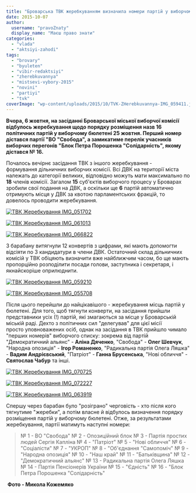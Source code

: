 ```yaml
---
title: "Броварська ТВК жеребкуванням визначила номери партій у виборчому бюлетені"
date: 2015-10-07
author: 
  username: "pravoZnaty"
  display_name: "Маєш право знати"
categories: 
  - "vlada"
  - "aktsiyi-zahodi"
tags: 
  - "brovary"
  - "byuleten"
  - "vibir-redaktsiyi"
  - "zherebkuvannya"
  - "mistsevi-vybory-2015"
  - "novini"
  - "partiyi"
  - "tvk"
coverImage: "wp-content/uploads/2015/10/TVK-ZHerebkuvannya-IMG_059411.jpg"
---
```


**Вчора, 6 жовтня, на засіданні Броварської міської виборчої комісії відбулось жеребкування щодо порядку розміщення назв 16 політичних партій у виборчому бюлетені 25 жовтня. Перший номер дістався партії "ВО "Свобода", а замикатиме перелік учасників виборчих перегонів "Блок Петра Порошенка "Солідарність", якому дістався № 16.**

Почалось вечірнє засідання ТВК з іншого жеребкування - формування дільничних виборчих комісії. Всі ДВК на території міста належать до категорії великих, відповідно можуть мати максимально по **18** членів комісії. Загалом **15** суб'єктів виборчого процесу у Броварах зробили свої подання на ДВК, а оскільки ще **6** партій автоматично отримують місця у ДВК за квотою парламентських фракцій, то довелось проводити жеребкування.

[![ТВК Жеребкування IMG_051702](https://mpz.brovary.org/wp-content/uploads/2015/10/TVK-ZHerebkuvannya-IMG_051702.jpg)](https://mpz.brovary.org/wp-content/uploads/2015/10/TVK-ZHerebkuvannya-IMG_051702.jpg)

[![ТВК Жеребкування IMG_061013](https://mpz.brovary.org/wp-content/uploads/2015/10/TVK-ZHerebkuvannya-IMG_061013.jpg)](https://mpz.brovary.org/wp-content/uploads/2015/10/TVK-ZHerebkuvannya-IMG_061013.jpg)

[![ТВК Жеребкування IMG_066822](https://mpz.brovary.org/wp-content/uploads/2015/10/TVK-ZHerebkuvannya-IMG_066822.jpg)](https://mpz.brovary.org/wp-content/uploads/2015/10/TVK-ZHerebkuvannya-IMG_066822.jpg)

З барабану витягнули 12 конвертів з цифрами, які мають допомогти відсіяти по 3 кандидатури в члени ДВК. Остаточний склад дільничних комісій у ТВК обіцяють визначити вже найближчим часом, бо ще мають пропорційно розподілити посади голови, заступника і секретаря, і якнайскоріше оприлюднити.

[![ТВК Жеребкування IMG_059210](https://mpz.brovary.org/wp-content/uploads/2015/10/TVK-ZHerebkuvannya-IMG_059210.jpg)](https://mpz.brovary.org/wp-content/uploads/2015/10/TVK-ZHerebkuvannya-IMG_059210.jpg)

[![ТВК Жеребкування IMG_055708](https://mpz.brovary.org/wp-content/uploads/2015/10/TVK-ZHerebkuvannya-IMG_055708.jpg)](https://mpz.brovary.org/wp-content/uploads/2015/10/TVK-ZHerebkuvannya-IMG_055708.jpg)

Після цього перейшли до найцікавішого - жеребкування місць партій у бюлетені. Для того, щоб тягнути конверти, на засідання прийшли представники усіх (!) партій, які змагаються за місце у Броварській міській раді. Дехто з політичних сил "делегував" для цієї місії просто уповноважених осіб, однак на засідання в ТВК прийшло чимало "перших номерів" виборчого списку: зокрема від партій "Демократичний альянс" - **Аліна Дяченко**, "Свобода" - **Олег Шевчук**, "Народна опозиція" - **Ігор Романенко**, "Радикальна партія Олега Ляшка" - **Вадим Андрієвський**, "Патріот" - **Ганна Брусенська**, "Нові обличчя" - **Святослав Чабур** та інші.

[![ТВК Жеребкування IMG_070725](https://mpz.brovary.org/wp-content/uploads/2015/10/TVK-ZHerebkuvannya-IMG_070725.jpg)](https://mpz.brovary.org/wp-content/uploads/2015/10/TVK-ZHerebkuvannya-IMG_070725.jpg)

[![ТВК Жеребкування IMG_072227](https://mpz.brovary.org/wp-content/uploads/2015/10/TVK-ZHerebkuvannya-IMG_072227.jpg)](https://mpz.brovary.org/wp-content/uploads/2015/10/TVK-ZHerebkuvannya-IMG_072227.jpg)

[![ТВК Жеребкування IMG_063919](https://mpz.brovary.org/wp-content/uploads/2015/10/TVK-ZHerebkuvannya-IMG_063919.jpg)](https://mpz.brovary.org/wp-content/uploads/2015/10/TVK-ZHerebkuvannya-IMG_063919.jpg)

Спершу через барабан було "розіграно" черговість - хто після кого тягнутиме "жеребки", а потім власне й відбулось визначення порядку розміщення партій у виборчому бюлетені. Отже, за результатами жеребкування, партії матимуть наступні номери:

> № 1 - ВО "Свобода" № 2 - Опозиційний блок № 3 - Партія простих людей Сергія Капліна № 4 - "Патріот" № 5 - "Нові обличчя" № 6 - "Соціалісти" № 7 - "УКРОП" № 8 - "Об'єднання "Самопоміч" № 9 - "Народна опозиція" № 10 - "Наш край" № 11 - "Батьківщина" № 12 - "Демократичний альянс" № 13 - Радикальна партія Олега Ляшка № 14 - Партія Пенсіонерів України № 15 - "Єдність" № 16 - "Блок Петра Порошенка "Солідарність"

 **Фото - Микола Кожемяко**
